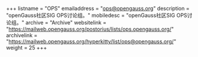 ﻿+++
listname = "OPS"
emailaddress = "ops@opengauss.org"
description = "openGauss社区SIG OPS讨论组。"
mobiledesc = "openGauss社区SIG OPS讨论组。"
archive = "Archive"
websitelink = "https://mailweb.opengauss.org/postorius/lists/ops.opengauss.org/"
archivelink = "https://mailweb.opengauss.org/hyperkitty/list/ops@opengauss.org/"
weight =  25
+++